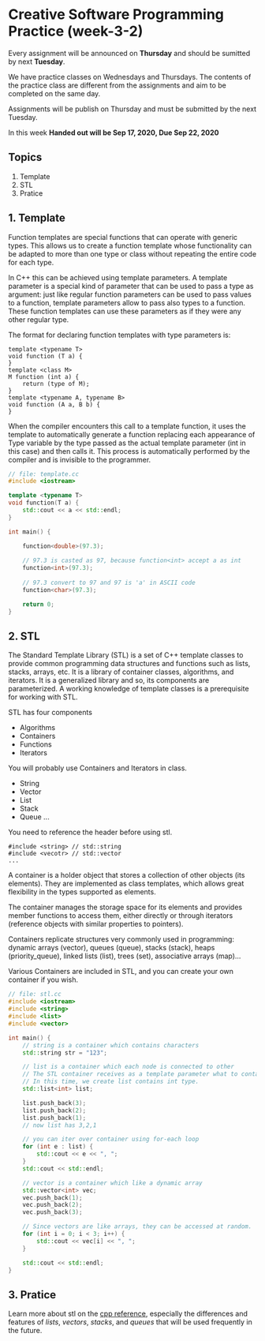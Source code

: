 # Creative Software Programming Practice (week-3-2)

Every assignment will be announced on **Thursday** and should be sumitted by next **Tuesday**.

We have practice classes on Wednesdays and Thursdays. 
The contents of the practice class are different from the assignments and aim to be completed on the same day.

Assignments will be publish on Thursday and must be submitted by the next Tuesday.

In this week **Handed out will be Sep 17, 2020, Due Sep 22, 2020**

## Topics

1. Template
2. STL
3. Pratice

## 1. Template

Function templates are special functions that can operate with generic types. This allows us to create a function template whose functionality can be adapted to more than one type or class without repeating the entire code for each type.

In C++ this can be achieved using template parameters. A template parameter is a special kind of parameter that can be used to pass a type as argument: just like regular function parameters can be used to pass values to a function, template parameters allow to pass also types to a function. These function templates can use these parameters as if they were any other regular type.

The format for declaring function templates with type parameters is:
```
template <typename T>
void function (T a) {
}
template <class M>
M function (int a) {
    return (type of M);
}
template <typename A, typename B>
void function (A a, B b) {
}
```

When the compiler encounters this call to a template function, it uses the template to automatically generate a function replacing each appearance of Type variable by the type passed as the actual template parameter (int in this case) and then calls it. This process is automatically performed by the compiler and is invisible to the programmer.


```c++
// file: template.cc
#include <iostream>

template <typename T>
void function(T a) {
    std::cout << a << std::endl;
}

int main() {

    function<double>(97.3);
    
    // 97.3 is casted as 97, because function<int> accept a as int
    function<int>(97.3);
    
    // 97.3 convert to 97 and 97 is 'a' in ASCII code
    function<char>(97.3);

    return 0;
}
```

## 2. STL

The Standard Template Library (STL) is a set of C++ template classes to provide common programming data structures and functions such as lists, stacks, arrays, etc. It is a library of container classes, algorithms, and iterators. It is a generalized library and so, its components are parameterized. A working knowledge of template classes is a prerequisite for working with STL.

STL has four components

- Algorithms
- Containers
- Functions
- Iterators

You will probably use Containers and Iterators in class.

- String
- Vector
- List
- Stack
- Queue
...

You need to reference the header before using stl.
```
#include <string> // std::string
#include <vecotr> // std::vector
...
```

A container is a holder object that stores a collection of other objects (its elements). They are implemented as class templates, which allows great flexibility in the types supported as elements.

The container manages the storage space for its elements and provides member functions to access them, either directly or through iterators (reference objects with similar properties to pointers).

Containers replicate structures very commonly used in programming: dynamic arrays (vector), queues (queue), stacks (stack), heaps (priority_queue), linked lists (list), trees (set), associative arrays (map)...

Various Containers are included in STL, and you can create your own container if you wish.


```c++
// file: stl.cc
#include <iostream>
#include <string>
#include <list>
#include <vector>

int main() {
    // string is a container which contains characters
    std::string str = "123";

    // list is a container which each node is connected to other
    // The STL container receives as a template parameter what to contain.
    // In this time, we create list contains int type.
    std::list<int> list;

    list.push_back(3);
    list.push_back(2);
    list.push_back(1);
    // now list has 3,2,1 

    // you can iter over container using for-each loop
    for (int e : list) {
        std::cout << e << ", ";
    }
    std::cout << std::endl;

    // vector is a container which like a dynamic array
    std::vector<int> vec;
    vec.push_back(1);
    vec.push_back(2);
    vec.push_back(3);

    // Since vectors are like arrays, they can be accessed at random.
    for (int i = 0; i < 3; i++) {
        std::cout << vec[i] << ", ";
    }

    std::cout << std::endl;
}
```

## 3. Pratice

Learn more about stl on the [cpp reference](http://www.cplusplus.com/reference/stl), especially the differences and features of *lists*, *vectors*, *stacks*, and *queues* that will be used frequently in the future.


```c++

```
